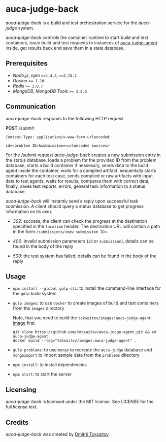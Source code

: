 auca-judge-back
===============

*auca-judge-back* is a build and test orchestration service for the *auca-judge*
system.

*auca-judge-back* controls the container runtime to start build and test
containers, issue build and test requests to instances of
[auca-judge-agent](https://github.com/toksaitov/auca-judge-agent)
inside, get results back and save them in a state database.

## Prerequisites

* *Node.js*, *npm* `>=4.4.3`, `>=2.15.2`
* *Docker* `>= 1.10`
* *Redis* `>= 3.0.7`
* *MongoDB*, *MongoDB Tools* `>= 3.2.5`

## Communication

*auca-judge-back* responds to the following HTTP request

**POST** */submit*

```http
Content-Type: application/x-www-form-urlencoded

id=<problem ID>&submission=<urlencoded sources>
```

For the */submit* request *auca-judge-back* creates a new submission entry in
the status database, loads a problem for the provided ID from the problem
database, starts a build container if nessesary, sends data to the build agent
inside the container, waits for a compiled artifact, sequentally starts
containers for each test case, sends compiled or raw artifacts with input data
to test agents, waits for results, compares them with correct data, finally,
saves test reports, errors, general task information to a status database.

*auca-judge-back* will instantly send a reply upon successful task submission.
A client should query a status database to get progress information on its own.

* *302*: success, the client can check the progress at the destination specified
  in the `location` header. The destination URL will contain a path in the form
  `/submissions/<new submission ID>`.

* *400*: invalid submission parameters (`id` or `submission`), details can be
  found in the body of the reply

* *500*: the test system has failed, details can be found in the body of the
  reply

## Usage 

* `npm install --global gulp-cli`: to install the command-line interface for the
  `gulp` build system

* `gulp images`: to use `docker` to create images of build and test containers
  from the `images` directory

  Note, that you need to build the `toksaitov/images:auca-judge-agent`
  [image](https://github.com/toksaitov/auca-judge-agent) first.

      git clone https://github.com/toksaitov/auca-judge-agent.git && cd auca-judge-agent
      docker build --tag="toksaitov/images:auca-judge-agent" .

* `gulp problems`: to use `mongo` to recreate the `auca-judge` database and
  `mongoimport` to import sample data from the `problems` directory

* `npm install`: to install dependencies

* `npm start`: to start the server

## Licensing

*auca-judge-back* is licensed under the MIT license. See LICENSE for the full
license text.

## Credits

*auca-judge-back* was created by [Dmitrii Toksaitov](https://github.com/toksaitov).
